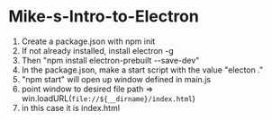 # Mike-s-Intro-to-Electron

1. Create a package.json with npm init
2. If not already installed, install electron -g
3. Then "npm install electron-prebuilt --save-dev"
4. In the package.json, make a start script with the value "electon ."
5. "npm start" will open up window defined in main.js
6.  point window to desired file path  => win.loadURL(`file://${__dirname}/index.html`)
  6. in this case it is index.html
